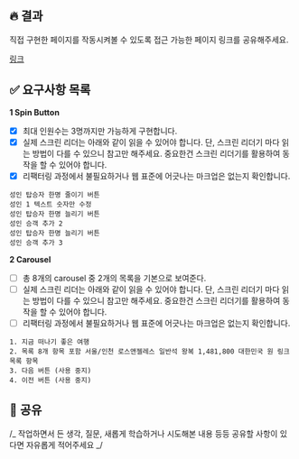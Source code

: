 ## 🔥 결과

직접 구현한 페이지를 작동시켜볼 수 있도록 접근 가능한 페이지 링크를 공유해주세요.

[링크]()

## ✅ 요구사항 목록

**1 Spin Button**

- [x] 최대 인원수는 3명까지만 가능하게 구현합니다.
- [x] 실제 스크린 리더는 아래와 같이 읽을 수 있어야 합니다. 단, 스크린 리더기 마다 읽는 방법이 다를 수 있으니 참고만 해주세요. 중요한건 스크린 리더기를 활용하여 동작을 할 수 있어야 합니다.
- [x] 리팩터링 과정에서 불필요하거나 웹 표준에 어긋나는 마크업은 없는지 확인합니다.

```
성인 탑승자 한명 줄이기 버튼
성인 1 텍스트 숫자만 수정
성인 탑승자 한명 늘리기 버튼
성인 승객 추가 2
성인 탑승자 한명 늘리기 버튼
성인 승객 추가 3
```

**2 Carousel**

- [ ] 총 8개의 carousel 중 2개의 목록을 기본으로 보여준다.
- [ ] 실제 스크린 리더는 아래와 같이 읽을 수 있어야 합니다. 단, 스크린 리더기 마다 읽는 방법이 다를 수 있으니 참고만 해주세요. 중요한건 스크린 리더기를 활용하여 동작을 할 수 있어야 합니다.
- [ ] 리팩터링 과정에서 불필요하거나 웹 표준에 어긋나는 마크업은 없는지 확인합니다.

```
1. 지금 떠나기 좋은 여행
2. 목록 8개 항목 포함 서울/인천 로스앤젤레스 일반석 왕복 1,481,800 대한민국 원 링크 목록 항목
3. 다음 버튼 (사용 중지)
4. 이전 버튼 (사용 중지)
```

## 🧐 공유

/_ 작업하면서 든 생각, 질문, 새롭게 학습하거나 시도해본 내용 등등 공유할 사항이 있다면 자유롭게 적어주세요 _/
